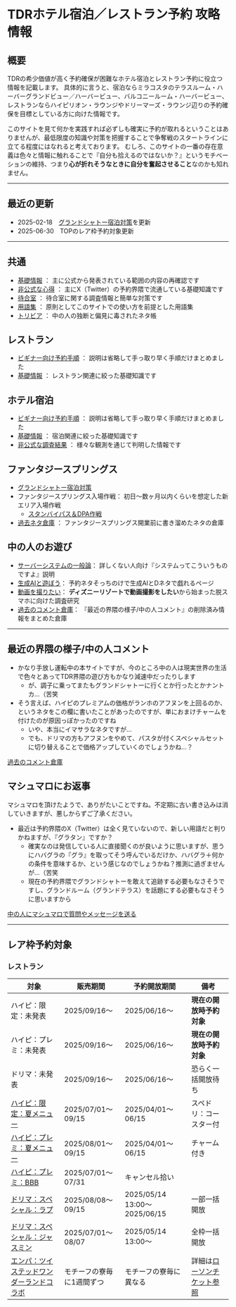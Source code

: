 # TDRホテル宿泊／レストラン予約 攻略情報

## 概要

TDRの希少価値が高く予約確保が困難なホテル宿泊とレストラン予約に役立つ情報を記載します。
具体的に言うと、宿泊ならミラコスタのテラスルーム・ハーバーグランドビュー／ハーバービュー、バルコニールーム・ハーバービュー、レストランならハイピリオン・ラウンジやドリーマーズ・ラウンジ辺りの予約確保を目標としている方に向けた情報です。

このサイトを見て何かを実践すれば必ずしも確実に予約が取れるということはありませんが、最低限度の知識や対策を把握することで争奪戦のスタートラインに立てる程度にはなれると考えております。
むしろ、このサイトの一番の存在意義は色々と情報に触れることで『自分も拾えるのではないか？』というモチベーションの維持、つまり**心が折れそうなときに自分を奮起させること**なのかも知れません。

----

## 最近の更新

* 2025-02-18　[グランドシャトー宿泊対策](./hotel/fsh_grand_chateau_guide.md)を更新
* 2025-06-30　TOPのレア枠予約対象更新

----

## 共通

* [基礎情報](./common/basics.md) ： 主に公式から発表されている範囲の内容の再確認です
* [非公式な心得](./common/hints.md) ： 主にX（Twitter）の予約界隈で流通している基礎知識です
* [待合室](./common/queue.md) ： 待合室に関する調査情報と簡単な対策です
* [用語集](./common/glossary.md) ： 原則としてこのサイトでの使い方を前提とした用語集
* [トリビア](./common/trivia.md) ： 中の人の独断と偏見に毒されたネタ帳

## レストラン
* [ビギナー向け予約手順](./restaurant/for_begginer.md) ： 説明は省略して手っ取り早く手順だけまとめました
* [基礎情報](./restaurant/basics.md) ： レストラン関連に絞った基礎知識です

## ホテル宿泊
* [ビギナー向け予約手順](./hotel/for_begginer.md) ： 説明は省略して手っ取り早く手順だけまとめました
* [基礎情報](./hotel/basics.md) ： 宿泊関連に絞った基礎知識です
* [非公式な調査結果](./hotel/research.md) ： 様々な観測を通じて判明した情報です

## ファンタジースプリングス
* [グランドシャトー宿泊対策](./hotel/fsh_grand_chateau_guide.md)
* ファンタジースプリングス入場作戦： 初日～数ヶ月以内くらいを想定した新エリア入場作戦
    * [スタンバイパス＆DPA作戦](./hotel/fsh_plan_sp_dpa.md)
* [過去ネタ倉庫](./old_fsh_menu.md) ： ファンタジースプリングス開業前に書き溜めたネタの倉庫


## 中の人のお遊び
* [サーバーシステムの一般論](./common/play_with_system.md)： 詳しくない人向け『システムってこういうものですよ』説明
* [生成AIと遊ぼう](./common/play_with_gpt.md)： 予約ネタそっちのけで生成AIとDネタで戯れるページ
* [動画を撮りたい](./common/record_tdr.md)： **ディズニーリゾートで動画撮影をしたい**から始まった脱スマホに向けた調査研究
* [過去のコメント倉庫](./old_comments.md)： 『最近の界隈の様子/中の人コメント』の削除済み情報をまとめた倉庫

----

## 最近の界隈の様子/中の人コメント

* かなり手放し運転中の本サイトですが、今のところ中の人は現実世界の生活で色々とあってTDR界隈の遊び方もかなり減速中だったりします
    * が、調子に乗ってまたもグランドシャトーに行くとか行ったとかナントカ…（苦笑
* そう言えば、ハイピのプレミアムの価格がランホのアフヌンを上回るのか、というネタをこの欄に書いたことがあったのですが、単におまけチャームを付けたのが原因っぽかったのですね
    * いや、本当にイマサラなネタですが…
    * でも、ドリマの方もアフヌンをやめて、パスタが付くスペシャルセットに切り替えることで価格アップしていくのでしょうかね…？


[過去のコメント倉庫](./old_comments.md)


## マシュマロにお返事

マシュマロを頂けたようで、ありがたいことですね。不定期に古い書き込みは消していきますが、悪しからずご了承ください。

* 最近は予約界隈のX（Twitter）は全く見ていないので、新しい用語だと判りかねますが、『グラタン』ですか？
    * 確実なのは発信している人に直接聞くのが良いように思いますが、思うにハバグラの『グラ』を取ってそう呼んでいるだけか、ハバグラ＋何かの条件を意味するか、という感じなのでしょうかね？推測に過ぎませんが…（苦笑
    * 現在の予約界隈でグランドシャトーを敢えて追跡する必要もなさそうですし、グランドルーム（グランドテラス）を話題にする必要もなさそうに思いますから

[中の人にマシュマロで質問やメッセージを送る](https://marshmallow-qa.com/ecu5ejrsz5qmtuu)


----

## レア枠予約対象

### レストラン

| 対象 | 販売期間 | 予約開放期間 | 備考 |
| ------------- | ------------- | ------------- | ------------- |
| ハイピ：限定：未発表 | 2025/09/16～ | 2025/06/16～ | **現在の開放時予約対象** |
| ハイピ：プレミ：未発表 | 2025/09/16～ | 2025/06/16～ | **現在の開放時予約対象** |
| ドリマ：未発表 | 2025/09/16～ | 2025/06/16～ | 恐らく一括開放待ち |
| [ハイピ：限定：夏メニュー](https://www.tokyodisneyresort.jp/hotel/food/1000004123/) | 2025/07/01～09/15 | 2025/04/01～06/15 |  スペドリ：コースター付 |
| [ハイピ：プレミ：夏メニュー](https://www.tokyodisneyresort.jp/hotel/food/1000004125/) | 2025/08/01～09/15 | 2025/04/01～06/15 | チャーム付き |
| [ハイピ：プレミ：BBB](https://www.tokyodisneyresort.jp/hotel/food/1000004126/) | 2025/07/01～07/31 | キャンセル拾い |  |
| [ドリマ：スペシャル：ラプ](https://www.tokyodisneyresort.jp/hotel/food/1000004105/) | 2025/08/08～09/15 | 2025/05/14 13:00～2025/06/15 | 一部一括開放 |
| [ドリマ：スペシャル：ジャスミン](https://www.tokyodisneyresort.jp/hotel/food/1000004103/) | 2025/07/01～08/07 | 2025/05/14 13:00～ | 全枠一括開放 |
| [エンパ：ツイステッドワンダーランドコラボ](https://www.tokyodisneyresort.jp/hotel/memory/dah/twst-empire/) | モチーフの寮毎に1週間ずつ | モチーフの寮毎に異なる | 詳細は[ローソンチケット参照](https://l-tike.com/event/mevent/?mid=711027) |

